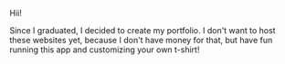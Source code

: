 Hii!

Since I graduated, I decided to create my portfolio. 
I don't want to host these websites yet, because I don't have money for that, but have fun running this app and customizing your own t-shirt!
